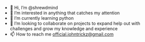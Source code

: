 - 👋 Hi, I’m @shrewdmind
- 👀 I’m interested in anything that catches my attention
- 🌱 I’m currently learning python
- 💞️ I’m looking to collaborate on projects to expand help out with challenges and grow my knowledge and experience
- 📫 How to reach me official.johntrickz@gmail.com

<!---
shrewdmind/shrewdmind is a ✨ special ✨ repository because its `README.md` (this file) appears on your GitHub profile.
You can click the Preview link to take a look at your changes.
--->

